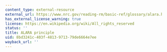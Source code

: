```yaml
---
content_type: external-resource
external_url: https://www.nrc.gov/reading-rm/basic-ref/glossary/alara.html
has_external_license_warning: true
license: https://en.wikipedia.org/wiki/All_rights_reserved
status: ''
title: ALARA principle
uid: 8bd3241c-403f-4813-9713-79de6664e7ee
wayback_url: ''
---
```

